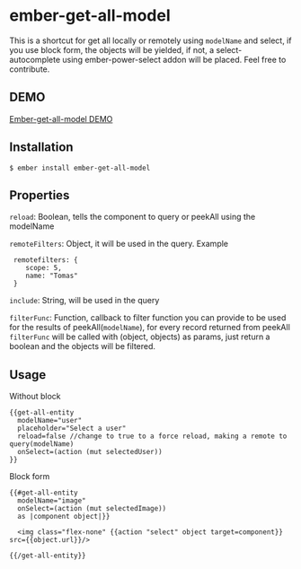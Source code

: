 # ember-get-all-model


This is a shortcut for get all locally or remotely using `modelName` and select, if you use block form, the objects will be yielded, if not, a select-autocomplete using ember-power-select addon will be placed. Feel free to contribute.

## DEMO
[Ember-get-all-model DEMO](http://albertocantug.com/ember-get-all-model/)

## Installation

    $ ember install ember-get-all-model

## Properties

  `reload`: Boolean, tells the component to query or peekAll using the modelName
  
  `remoteFilters`: Object, it will be used in the query. Example
       
     remotefilters: {
        scope: 5,
        name: "Tomas"
     }
   
  `include`: String, will be used in the query
  
  `filterFunc`: Function, callback to filter function you can provide to be used for the results of peekAll(`modelName`), for every record returned from peekAll `filterFunc` will be called with (object, objects) as params, just return a boolean and the objects will be filtered.
  

## Usage

Without block

    {{get-all-entity
      modelName="user"
      placeholder="Select a user"
      reload=false //change to true to a force reload, making a remote to query(modelName)
      onSelect=(action (mut selectedUser))
    }}

Block form

    {{#get-all-entity
      modelName="image"
      onSelect=(action (mut selectedImage))
      as |component object|}}
    
      <img class="flex-none" {{action "select" object target=component}} src={{object.url}}/>
    
    {{/get-all-entity}}

